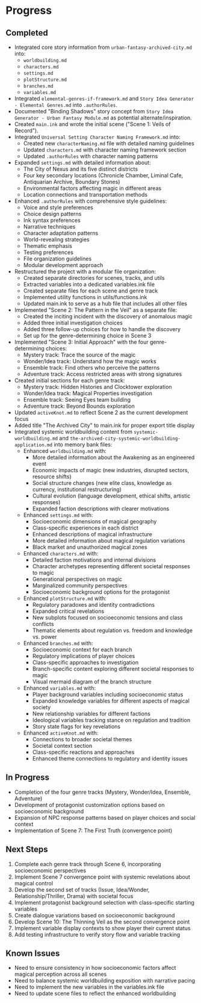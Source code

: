 # Progress

## Completed
- Integrated core story information from `urban-fantasy-archived-city.md` into:
    - `worldbuilding.md`
    - `characters.md`
    - `settings.md`
    - `plotStructure.md`
    - `branches.md`
    - `variables.md`
- Integrated `elemental-genres-if-framework.md` and `Story Idea Generator - Elemental Genres.md` into `.authorRules`.
- Documented "Binding Shadows" story concept from `Story Idea Generator - Urban Fantasy Module.md` as potential alternate/inspiration.
- Created `main.ink` and wrote the initial scene ("Scene 1: Veils of Record").
- Integrated `Universal Setting Character Naming Framework.md` into:
    - Created new `characterNaming.md` file with detailed naming guidelines
    - Updated `characters.md` with character naming framework section
    - Updated `.authorRules` with character naming patterns
- Expanded `settings.md` with detailed information about:
    - The City of Nexus and its five distinct districts
    - Four key secondary locations (Chronicle Chamber, Liminal Cafe, Antiquarian Archive, Boundary Stones)
    - Environmental factors affecting magic in different areas
    - Location connections and transportation methods
- Enhanced `.authorRules` with comprehensive style guidelines:
    - Voice and style preferences
    - Choice design patterns
    - Ink syntax preferences
    - Narrative techniques
    - Character adaptation patterns
    - World-revealing strategies
    - Thematic emphasis
    - Testing preferences
    - File organization guidelines
    - Modular development approach
- Restructured the project with a modular file organization:
    - Created separate directories for scenes, tracks, and utils
    - Extracted variables into a dedicated variables.ink file
    - Created separate files for each scene and genre track
    - Implemented utility functions in utils/functions.ink
    - Updated main.ink to serve as a hub file that includes all other files
- Implemented "Scene 2: The Pattern in the Veil" as a separate file:
    - Created the inciting incident with the discovery of anomalous magic
    - Added three initial investigation choices
    - Added three follow-up choices for how to handle the discovery
    - Set up for the genre-determining choice in Scene 3
- Implemented "Scene 3: Initial Approach" with the four genre-determining choices:
    - Mystery track: Trace the source of the magic
    - Wonder/Idea track: Understand how the magic works
    - Ensemble track: Find others who perceive the patterns
    - Adventure track: Access restricted areas with strong signatures
- Created initial sections for each genre track:
    - Mystery track: Hidden Histories and Clocktower exploration
    - Wonder/Idea track: Magical Properties investigation
    - Ensemble track: Seeing Eyes team building
    - Adventure track: Beyond Bounds exploration
- Updated `activeKnot.md` to reflect Scene 2 as the current development focus
- Added title "The Archived City" to main.ink for proper export title display
- Integrated systemic worldbuilding content from `systemic-worldbuilding.md` and `the-archived-city-systemic-worldbuilding-application.md` into memory bank files:
    - Enhanced `worldbuilding.md` with:
        - More detailed information about the Awakening as an engineered event
        - Economic impacts of magic (new industries, disrupted sectors, resource shifts)
        - Social structure changes (new elite class, knowledge as currency, institutional restructuring)
        - Cultural evolution (language development, ethical shifts, artistic responses)
        - Expanded faction descriptions with clearer motivations
    - Enhanced `settings.md` with:
        - Socioeconomic dimensions of magical geography
        - Class-specific experiences in each district
        - Enhanced descriptions of magical infrastructure
        - More detailed information about magical regulation variations
        - Black market and unauthorized magical zones
    - Enhanced `characters.md` with:
        - Detailed faction motivations and internal divisions
        - Character archetypes representing different societal responses to magic
        - Generational perspectives on magic
        - Marginalized community perspectives
        - Socioeconomic background options for the protagonist
    - Enhanced `plotStructure.md` with:
        - Regulatory paradoxes and identity contradictions
        - Expanded critical revelations
        - New subplots focused on socioeconomic tensions and class conflicts
        - Thematic elements about regulation vs. freedom and knowledge vs. power
    - Enhanced `branches.md` with:
        - Socioeconomic context for each branch
        - Regulatory implications of player choices
        - Class-specific approaches to investigation
        - Branch-specific content exploring different societal responses to magic
        - Visual mermaid diagram of the branch structure
    - Enhanced `variables.md` with:
        - Player background variables including socioeconomic status
        - Expanded knowledge variables for different aspects of magical society
        - New relationship variables for different factions
        - Ideological variables tracking stance on regulation and tradition
        - Story state flags for key revelations
    - Enhanced `activeKnot.md` with:
        - Connections to broader societal themes
        - Societal context section
        - Class-specific reactions and approaches
        - Enhanced theme connections to regulatory and identity issues

## In Progress
- Completion of the four genre tracks (Mystery, Wonder/Idea, Ensemble, Adventure)
- Development of protagonist customization options based on socioeconomic background
- Expansion of NPC response patterns based on player choices and social context
- Implementation of Scene 7: The First Truth (convergence point)

## Next Steps
1. Complete each genre track through Scene 6, incorporating socioeconomic perspectives
2. Implement Scene 7 convergence point with systemic revelations about magical control
3. Develop the second set of tracks (Issue, Idea/Wonder, Relationship/Thriller, Drama) with societal focus
4. Implement protagonist background selection with class-specific starting variables
5. Create dialogue variations based on socioeconomic background
6. Develop Scene 10: The Thinning Veil as the second convergence point
7. Implement variable display contexts to show player their current status
8. Add testing infrastructure to verify story flow and variable tracking

## Known Issues
- Need to ensure consistency in how socioeconomic factors affect magical perception across all scenes
- Need to balance systemic worldbuilding exposition with narrative pacing
- Need to implement the new variables in the variables.ink file
- Need to update scene files to reflect the enhanced worldbuilding
